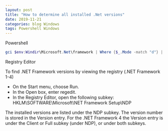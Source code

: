 ```yaml
---
layout: post
title: "How to determine all installed .Net versions"
date: 2019-11-21
categories: blog Windows
tags: Powershell Windows
---
```

Powershell 

````powershell  
gci $env:Windir\Microsoft.Net\framework | Where {$_.Mode -match "d"} | ft -auto
````

Registry Editor

To find .NET Framework versions by viewing the registry (.NET Framework 1-4)

- On the Start menu, choose Run.
- In the Open box, enter regedit.
- In the Registry Editor, open the following subkey: HKLM\SOFTWARE\Microsoft\NET Framework Setup\NDP

The installed versions are listed under the NDP subkey. The version number is stored in the Version entry. For the .NET Framework 4 the Version entry is under the Client or Full subkey (under NDP), or under both subkeys.
